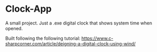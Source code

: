 # Clock-App
A small project. Just a .exe digital clock that shows system time when opened.

Built following the following tutorial: https://www.c-sharpcorner.com/article/deigning-a-digital-clock-using-wind/

